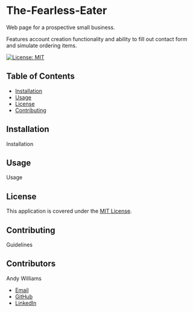 # The-Fearless-Eater

Web page for a prospective small business.

Features account creation functionality and ability to fill out contact form and simulate ordering items.

[![License: MIT](https://img.shields.io/badge/License-MIT-yellow.svg)](https://opensource.org/licenses/MIT)

<!-- ![Screenshot of deployed application, homepage of site with timer and random tip](/screenshot.png?raw=true "Screenshot of deployed application")
 -->

## Table of Contents

- [Installation](#installation)
- [Usage](#usage)
- [License](#license)
- [Contributing](#contributing)

## Installation

Installation

## Usage

Usage

## License

This application is covered under the [MIT License](https://opensource.org/licenses/MIT).

## Contributing

Guidelines

## Contributors

Andy Williams

- [Email](mailto:awilliamscoding@gmail.com)
- [GitHub](https://github.com/andycwilliams)
- [LinkedIn](https://www.linkedin.com/in/andrewcharleswilliams/)

